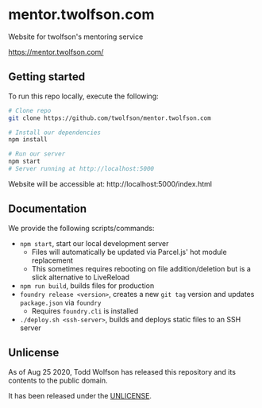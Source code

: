# mentor.twolfson.com
Website for twolfson's mentoring service

https://mentor.twolfson.com/

## Getting started
To run this repo locally, execute the following:

```bash
# Clone repo
git clone https://github.com/twolfson/mentor.twolfson.com

# Install our dependencies
npm install

# Run our server
npm start
# Server running at http://localhost:5000
```

Website will be accessible at: http://localhost:5000/index.html

## Documentation
We provide the following scripts/commands:

- `npm start`, start our local development server
  - Files will automatically be updated via Parcel.js' hot module replacement
  - This sometimes requires rebooting on file addition/deletion but is a slick alternative to LiveReload
- `npm run build`, builds files for production
- `foundry release <version>`, creates a new `git tag` version and updates `package.json` via `foundry`
  - Requires `foundry.cli` is installed
- `./deploy.sh <ssh-server>`, builds and deploys static files to an SSH server

## Unlicense
As of Aug 25 2020, Todd Wolfson has released this repository and its contents to the public domain.

It has been released under the [UNLICENSE][].

[UNLICENSE]: UNLICENSE

